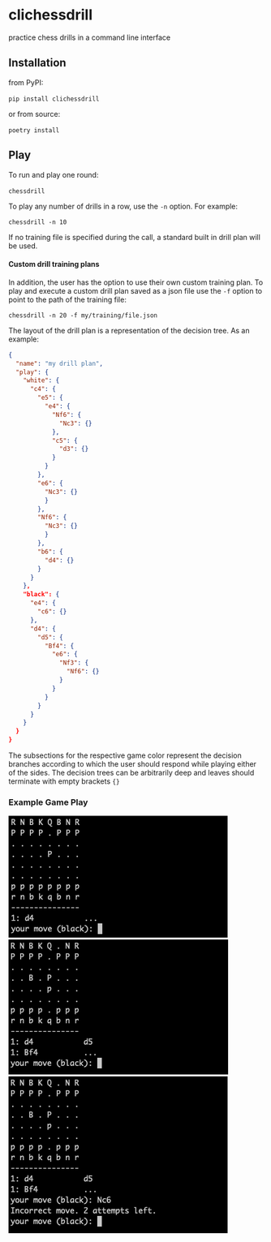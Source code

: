 # clichessdrill
practice chess drills in a command line interface

## Installation
from PyPI:

```pip install clichessdrill```

or from source:

```poetry install```

## Play
To run and play one round:

```chessdrill```

To play any number of drills in a row, use the `-n` option. For example:
```
chessdrill -n 10
```
If no training file is specified during the call, a standard built in drill plan 
will be used.

#### Custom drill training plans
In addition, the user has the option to use their own custom training plan. To play 
and execute a custom drill plan saved as a json file use the `-f` option to 
point to the path of the training file:

```
chessdrill -n 20 -f my/training/file.json
```
The layout of the drill plan is a representation of the decision tree. As an example:
```json
{
  "name": "my drill plan",
  "play": {
    "white": {
      "c4": {
        "e5": {
          "e4": {
            "Nf6": {
              "Nc3": {}
            },
            "c5": {
              "d3": {}
            }
          }
        },
        "e6": {
          "Nc3": {}
          }
        },
        "Nf6": {
          "Nc3": {}
          }
        },
        "b6": {
          "d4": {}
        }
      }
    },
    "black": {
      "e4": {
        "c6": {}
      },
      "d4": {
        "d5": {
          "Bf4": {
            "e6": {
              "Nf3": {
                "Nf6": {}
              }
            }
          }
        }
      }
    }
  }
}
```
The subsections for the respective game color represent the decision branches according to which the user should 
respond while playing either of the sides. The decision trees can be arbitrarily deep and leaves should terminate 
with empty brackets `{}`
### Example Game Play
![game play 1](https://raw.githubusercontent.com/danielschweigert/clichessdrill/main/docs/screenshots/game_play_1.png)
![game play 2](https://raw.githubusercontent.com/danielschweigert/clichessdrill/main/docs/screenshots/game_play_2.png)
![game play 3](https://raw.githubusercontent.com/danielschweigert/clichessdrill/main/docs/screenshots/game_play_3.png)